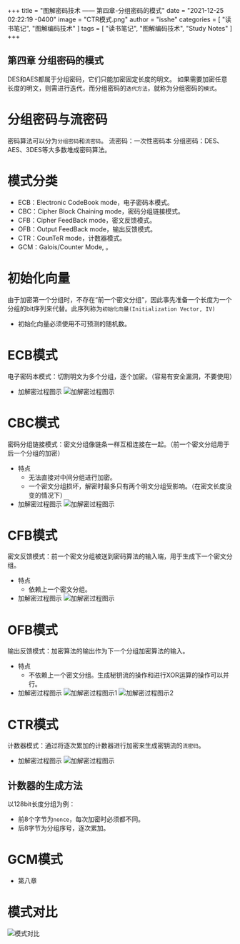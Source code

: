 +++
title = "图解密码技术 —— 第四章-分组密码的模式"
date = "2021-12-25 02:22:19 -0400"
image = "CTR模式.png"
author = "isshe"
categories = [ "读书笔记", "图解编码技术" ]
tags = [ "读书笔记", "图解编码技术", "Study Notes" ]
+++


第四章 分组密码的模式
---
DES和AES都属于分组密码，它们只能加密固定长度的明文。
如果需要加密任意长度的明文，则需进行迭代，而分组密码的`迭代方法`，就称为分组密码的`模式`。

# 分组密码与流密码
密码算法可以分为`分组密码`和`流密码`。
流密码：一次性密码本
分组密码：DES、AES、3DES等大多数堆成密码算法。


# 模式分类
* ECB：Electronic CodeBook mode，电子密码本模式。
* CBC：Cipher Block Chaining mode，密码分组链接模式。
* CFB：Cipher FeedBack mode，密文反馈模式。
* OFB：Output FeedBack mode，输出反馈模式。
* CTR：CounTeR mode，计数器模式。
* GCM：Galois/Counter Mode, 。

# 初始化向量
由于加密第一个分组时，不存在“前一个密文分组”，因此事先准备一个长度为一个分组的bit序列来代替。此序列称为`初始化向量(Initialization Vector, IV)`
* 初始化向量必须使用不可预测的随机数。

# ECB模式
电子密码本模式：切割明文为多个分组，逐个加密。（容易有安全漏洞，不要使用）
* 加解密过程图示
![加解密过程图示](ECB模式.png)

# CBC模式
密码分组链接模式：密文分组像链条一样互相连接在一起。（前一个密文分组用于后一个分组的加密）
* 特点
  * 无法直接对中间分组进行加密。
  * 一个密文分组损坏，解密时最多只有两个明文分组受影响。（在密文长度没变的情况下）
* 加解密过程图示
![加解密过程图示](CBC模式.png)

# CFB模式
密文反馈模式：前一个密文分组被送到密码算法的输入端，用于生成下一个密文分组。
* 特点
  * 依赖上一个密文分组。
* 加解密过程图示
![加解密过程图示](CFB模式.png)

# OFB模式
输出反馈模式：加密算法的输出作为下一个分组加密算法的输入。
* 特点
  * 不依赖上一个密文分组。生成秘钥流的操作和进行XOR运算的操作可以并行。
* 加解密过程图示
![加解密过程图示1](OFB模式1.png)
![加解密过程图示2](OFB模式2.png)

# CTR模式
计数器模式：通过将逐次累加的计数器进行加密来生成密钥流的`流密码`。
* 加解密过程图示
![加解密过程图示](CTR模式.png)

## 计数器的生成方法
以128bit长度分组为例：
* 前8个字节为`nonce`，每次加密时必须都不同。
* 后8字节为分组序号，逐次累加。

# GCM模式
* 第八章


# 模式对比
![模式对比](模式比较表.png)

